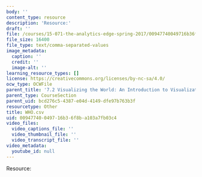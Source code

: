 ```yaml
---
body: ''
content_type: resource
description: 'Resource:'
draft: ''
file: /courses/15-071-the-analytics-edge-spring-2017/00947740049716b36f8ba103a7fb03c4_WHO.csv
file_size: 16400
file_type: text/comma-separated-values
image_metadata:
  caption: ''
  credit: ''
  image-alt: ''
learning_resource_types: []
license: https://creativecommons.org/licenses/by-nc-sa/4.0/
ocw_type: OCWFile
parent_title: '7.2 Visualizing the World: An Introduction to Visualization'
parent_type: CourseSection
parent_uid: bcd276c5-4387-e04d-4149-dfe97b763b3f
resourcetype: Other
title: WHO.csv
uid: 00947740-0497-16b3-6f8b-a103a7fb03c4
video_files:
  video_captions_file: ''
  video_thumbnail_file: ''
  video_transcript_file: ''
video_metadata:
  youtube_id: null
---
```

Resource: